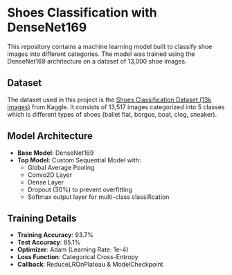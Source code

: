 # Shoes Classification with DenseNet169

This repository contains a machine learning model built to classify shoe images into different categories. The model was trained using the DenseNet169 architecture on a dataset of 13,000 shoe images.

## Dataset

The dataset used in this project is the [Shoes Classification Dataset (13k images)](https://www.kaggle.com/datasets/utkarshsaxenadn/shoes-classification-dataset-13k-images) from Kaggle. It consists of 13,517 images categorized into 5 classes which is different types of shoes (ballet flat, borgue, boat, clog, sneaker).

## Model Architecture

- **Base Model**: DenseNet169 
- **Top Model**: Custom Sequential Model with:
  - Global Average Pooling
  - Convo2D Layer
  - Dense Layer
  - Dropout (30%) to prevent overfitting
  - Softmax output layer for multi-class classification

## Training Details

- **Training Accuracy**: 93.7%
- **Test Accuracy**: 85.1%
- **Optimizer**: Adam (Learning Rate: 1e-4)
- **Loss Function**: Categorical Cross-Entropy
- **Callback**: ReduceLROnPlateau & ModelCheckpoint

